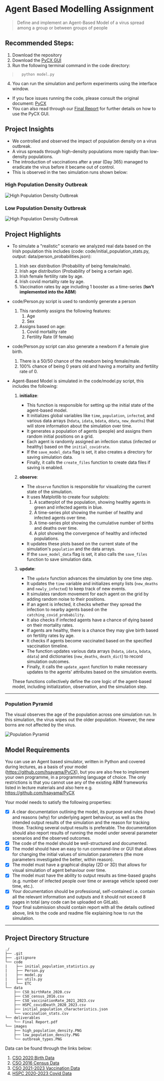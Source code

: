 # Agent Based Modelling Assignment
> Define and implement an Agent-Based Model of a virus spread among a group or between groups of people

## Recommended Steps:

1. Download the repository
2. Download the [PyCX GUI](https://math.libretexts.org/Bookshelves/Scientific_Computing_Simulations_and_Modeling/Book%3A_Introduction_to_the_Modeling_and_Analysis_of_Complex_Systems_(Sayama)/10%3A_Interactive_Simulations_of_Complex_Systems/10.02%3A_Interactive_Simulation_with_PyCX)
3. Run the following terminal command in the code directory:
>       python model.py
4. You can run the simulation and perform experiments using the interface window.

- If you face issues running the code, please consult the original document: [PyCX](https://github.com/hsayama/PyCX/blob/master/README.md)
- You can also read through our [Final Report](https://github.com/lynchp35/AgentBasedModelling/blob/main/deliverables/Final%20Report.pdf) for further details on how to use the PyCX GUI.
## Project Insights
- We controlled and observed the impact of population density on a virus outbreak.
- A virus spreads through high-density populations more rapidly than low-density populations.
- The introduction of vaccinations after a year (Day 365) managed to eradicate the virus before it became out of control.
- This is observed in the two simulation runs shown below:

### High Population Density Outbreak
![High Population Density Outbreak](images/high_population_density.PNG)

### Low Population Density Outbreak
![High Population Density Outbreak](images/low_population_density.PNG)

## Project Highlights
- To simulate a "realistic" scenario we analyzed real data based on the Irish population this includes (code: code/initial_population_stats.py, output: data/person_probabilities.json):
   1. Irish sex distribution (Probability of being female/male).
   2. Irish age distribution (Probability of being a certain age).
   3. Irish female fertility rate by age.
   4. Irish covid mortality rate by age.
   5. Vaccination rates by age including 1 booster as a time-series (**Isn't implemented into the ABM**)
- code/Person.py script is used to randomly generate a person
   1. This randomly assigns the following features:
      1. Age
      2. Sex
   2. Assigns based on age:
      1. Covid mortality rate
      2. Fertility Rate (If female)
- code/Person.py script can also generate a newborn if a female give birth.
   1. There is a 50/50 chance of the newborn being female/male.
   2. 100% chance of being 0 years old and having a mortality and fertility rate of 0.
- Agent-Based Model is simulated in the code/model.py script, this includes the following:
   1. **initialize**:
      - This function is responsible for setting up the initial state of the agent-based model.
      - It initializes global variables like `time`, `population`, `infected`, and various data arrays (`hdata`, `idata`, `bdata`, `ddata`, `new_deaths`) that will store information about the simulation over time.
      - It generates a population of agents (people) and assigns them random initial positions on a grid.
      - Each agent is randomly assigned an infection status (infected or healthy) based on the `initial_covidrate`.
      - If the `save_model_data` flag is set, it also creates a directory for saving simulation data.
      - Finally, it calls the `create_files` function to create data files if saving is enabled.
   
   2. **observe**:
      - The `observe` function is responsible for visualizing the current state of the simulation.
      - It uses Matplotlib to create four subplots:
        1. A scatterplot of the population, showing healthy agents in green and infected agents in blue.
        2. A time-series plot showing the number of healthy and infected agents over time.
        3. A time-series plot showing the cumulative number of births and deaths over time.
        4. A plot showing the convergence of healthy and infected populations.
      - It updates these plots based on the current state of the simulation's `population` and the data arrays.
      - If the `save_model_data` flag is set, it also calls the `save_files` function to save simulation data.
   
   3. **update**:
      - The `update` function advances the simulation by one time step.
      - It updates the `time` variable and initializes empty lists (`new_deaths` and `newly_infected`) to keep track of new events.
      - It simulates random movement for each agent on the grid by adding random noise to their positions.
      - If an agent is infected, it checks whether they spread the infection to nearby agents based on the `catching_covid_probability`.
      - It also checks if infected agents have a chance of dying based on their mortality rates.
      - If agents are healthy, there is a chance they may give birth based on fertility rates by age.
      - It checks if agents become vaccinated based on the specified vaccination timeline.
      - The function updates various data arrays (`hdata`, `idata`, `bdata`, `ddata`) and dictionaries (`new_deaths`, `death_dict`) to record simulation outcomes.
      - Finally, it calls the `update_agent` function to make necessary updates to the agents' attributes based on the simulation events.
   
   These functions collectively define the core logic of the agent-based model, including initialization, observation, and the simulation step.
---
### Population Pyramid 
The visual observes the age of the population across one simulation run. In this simulation, the virus wipes out the older population. However, the new borns are not affected by the virus.

![Population Pyramid](code/animation.gif)

## Model Requirements
You can use an Agent based simulator, written in Python and covered during lectures, as a basis of your model (https://github.com/hsayama/PyCX), but you are also free to implement your own programme, in a programming language of choice. The only restrictions is that you cannot use any of the existing ABM frameworks listed in lecture materials and also here e.g. https://github.com/hsayama/PyCX

Your model needs to satisfy the following properties:
- [x] A clear documentation outlining the model, its purpose and rules (how) and reasons (why) for underlying agent behaviour, as well as the intended output results of the simulation and the reason for tracking those. Tracking several output results is preferable. The documentation should also report results of running the model under several parameter scenarios and the observed outcomes.
- [x] The code of the model should be well-structured and documented.
- [x] The model should have an easy to run command-line or GUI that allows for changing the initial values of simulation parameters (the more parameters investigated the better, within reason).
- [x] The model must have a graphical display (2D or 3D) that allows for visual simulation of agent behaviour over time.
- [x] The model must have the ability to output results as time-based graphs (e.g. number of infected people over time or average vehicle speed over time, etc.).
- [x] Your documentation should be professional, self-contained i.e. contain all the relevant information and outputs and it should not exceed 8 pages in total (any code can be uploaded on GitLab).
- [x] Your final submission should contain report with all the details outlined above, link to the code and readme file explaining how to run the simulation.
---
## Project Directory Structure
```
./
├── .git
├── .gitignore
└── code
|    ├── initial_population_statistics.py
|    ├── Person.py
|    ├── model.py
|    ├── utils.py
|    └── ETC
└── data
    ├── CSO_birthRate_2020.csv
    ├── CSO_census_2016.csv
    ├── CSO_vaccinationRate_2021_2023.csv
    ├── HSPC_covidDeath_2020_2023.csv
    ├── initial_population_characteristics.json
    └── vaccination_stats.csv
└── deliverables
    └── Final Report.pdf
└── images
    ├── high_population_density.PNG
    ├── low_population_density.PNG
    └── outbreak_types.PNG
```
 
 Data can be found through the links below:
 1. [CSO 2020 Birth Data](https://data.cso.ie/table/VSA36)
 2. [CSO 2016 Census Data](https://data.cso.ie/table/E3001)
 3. [CSO 2021-2023 Vaccination Data](https://data.cso.ie/table/E3001)
 4. [HSPC 2020-2023 Covid Data](https://www.hpsc.ie/a-z/respiratory/coronavirus/novelcoronavirus/surveillance/covid-19deathsreportedinireland/COVID-19_Death_Report_Website_v1.8_06032023.pdf)
 
